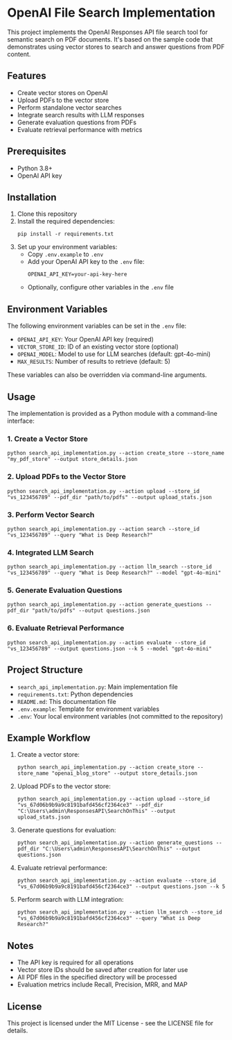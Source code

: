# OpenAI File Search Implementation

This project implements the OpenAI Responses API file search tool for semantic search on PDF documents. It's based on the sample code that demonstrates using vector stores to search and answer questions from PDF content.

## Features

- Create vector stores on OpenAI
- Upload PDFs to the vector store
- Perform standalone vector searches
- Integrate search results with LLM responses
- Generate evaluation questions from PDFs
- Evaluate retrieval performance with metrics

## Prerequisites

- Python 3.8+
- OpenAI API key

## Installation

1. Clone this repository
2. Install the required dependencies:
   ```
   pip install -r requirements.txt
   ```
3. Set up your environment variables:
   - Copy `.env.example` to `.env`
   - Add your OpenAI API key to the `.env` file:
     ```
     OPENAI_API_KEY=your-api-key-here
     ```
   - Optionally, configure other variables in the `.env` file

## Environment Variables

The following environment variables can be set in the `.env` file:

- `OPENAI_API_KEY`: Your OpenAI API key (required)
- `VECTOR_STORE_ID`: ID of an existing vector store (optional)
- `OPENAI_MODEL`: Model to use for LLM searches (default: gpt-4o-mini)
- `MAX_RESULTS`: Number of results to retrieve (default: 5)

These variables can also be overridden via command-line arguments.

## Usage

The implementation is provided as a Python module with a command-line interface:

### 1. Create a Vector Store

```
python search_api_implementation.py --action create_store --store_name "my_pdf_store" --output store_details.json
```

### 2. Upload PDFs to the Vector Store

```
python search_api_implementation.py --action upload --store_id "vs_123456789" --pdf_dir "path/to/pdfs" --output upload_stats.json
```

### 3. Perform Vector Search

```
python search_api_implementation.py --action search --store_id "vs_123456789" --query "What is Deep Research?"
```

### 4. Integrated LLM Search

```
python search_api_implementation.py --action llm_search --store_id "vs_123456789" --query "What is Deep Research?" --model "gpt-4o-mini"
```

### 5. Generate Evaluation Questions

```
python search_api_implementation.py --action generate_questions --pdf_dir "path/to/pdfs" --output questions.json
```

### 6. Evaluate Retrieval Performance

```
python search_api_implementation.py --action evaluate --store_id "vs_123456789" --output questions.json --k 5 --model "gpt-4o-mini"
```

## Project Structure

- `search_api_implementation.py`: Main implementation file
- `requirements.txt`: Python dependencies
- `README.md`: This documentation file
- `.env.example`: Template for environment variables
- `.env`: Your local environment variables (not committed to the repository)

## Example Workflow

1. Create a vector store:
   ```
   python search_api_implementation.py --action create_store --store_name "openai_blog_store" --output store_details.json
   ```

2. Upload PDFs to the vector store:
   ```
   python search_api_implementation.py --action upload --store_id "vs_67d06b9b9a9c8191bafd456cf2364ce3" --pdf_dir "C:\Users\admin\ResponsesAPI\SearchOnThis" --output upload_stats.json
   ```

3. Generate questions for evaluation:
   ```
   python search_api_implementation.py --action generate_questions --pdf_dir "C:\Users\admin\ResponsesAPI\SearchOnThis" --output questions.json
   ```

4. Evaluate retrieval performance:
   ```
   python search_api_implementation.py --action evaluate --store_id "vs_67d06b9b9a9c8191bafd456cf2364ce3" --output questions.json --k 5
   ```

5. Perform search with LLM integration:
   ```
   python search_api_implementation.py --action llm_search --store_id "vs_67d06b9b9a9c8191bafd456cf2364ce3" --query "What is Deep Research?"
   ```

## Notes

- The API key is required for all operations
- Vector store IDs should be saved after creation for later use
- All PDF files in the specified directory will be processed
- Evaluation metrics include Recall, Precision, MRR, and MAP

## License

This project is licensed under the MIT License - see the LICENSE file for details. 